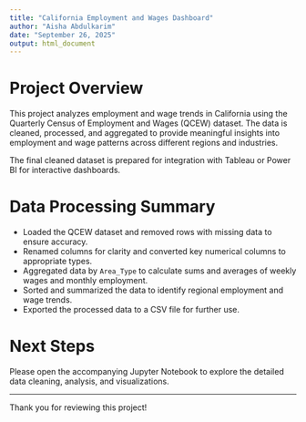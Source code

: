 ```yaml
---
title: "California Employment and Wages Dashboard"
author: "Aisha Abdulkarim"
date: "September 26, 2025"
output: html_document
---
```


# Project Overview

This project analyzes employment and wage trends in California using the Quarterly Census of Employment and Wages (QCEW) dataset. The data is cleaned, processed, and aggregated to provide meaningful insights into employment and wage patterns across different regions and industries.

The final cleaned dataset is prepared for integration with Tableau or Power BI for interactive dashboards.

# Data Processing Summary

- Loaded the QCEW dataset and removed rows with missing data to ensure accuracy.  
- Renamed columns for clarity and converted key numerical columns to appropriate types.  
- Aggregated data by `Area_Type` to calculate sums and averages of weekly wages and monthly employment.  
- Sorted and summarized the data to identify regional employment and wage trends.  
- Exported the processed data to a CSV file for further use.

# Next Steps

Please open the accompanying Jupyter Notebook to explore the detailed data cleaning, analysis, and visualizations.

---

Thank you for reviewing this project!
